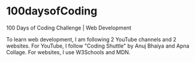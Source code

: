 # 100daysofCoding

100 Days of Coding Challenge | Web Development

To learn web development, I am following 2 YouTube channels and 2 websites. For YouTube, I follow "Coding Shuttle" by Anuj Bhaiya and Apna Collage. For websites, I use W3Schools and MDN.

